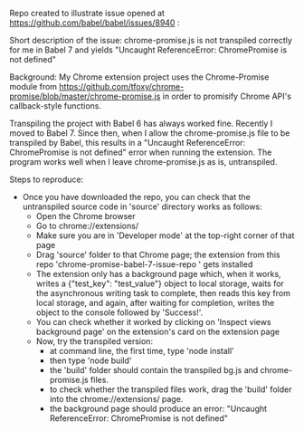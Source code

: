 Repo created to illustrate issue opened at https://github.com/babel/babel/issues/8940 :

Short description of the issue: chrome-promise.js is not transpiled correctly for me in Babel 7 and yields "Uncaught ReferenceError: ChromePromise is not defined"

Background: My Chrome extension project uses the Chrome-Promise module from https://github.com/tfoxy/chrome-promise/blob/master/chrome-promise.js in order to promisify Chrome API's callback-style functions.

Transpiling the project with Babel 6 has always worked fine. Recently I moved to Babel 7. Since then, when I allow the chrome-promise.js file to be transpiled by Babel, this results in a "Uncaught ReferenceError: ChromePromise is not defined" error when running the extension. The program works well when I leave chrome-promise.js as is, untranspiled.

Steps to reproduce:
- Once you have downloaded the repo, you can check that the untranspiled source code in 'source' directory works as follows:
  - Open the Chrome browser
  - Go to chrome://extensions/
  - Make sure you are in 'Developer mode' at the top-right corner of that page
  - Drag 'source' folder to that Chrome page; the extension from this repo 'chrome-promise-babel-7-issue-repo ' gets installed
  - The extension only has a background page which, when it works, writes a {"test_key": "test_value"} object to local storage, waits for the asynchronous writing task to complete, then reads this key from local storage, and again, after waiting for completion, writes the object to the console followed by 'Success!'.
  - You can check whether it worked by clicking on 'Inspect views background page' on the extension's card on the extension page
  - Now, try the transpiled version:
    - at command line, the first time, type 'node install'
    - then type 'node build'
    - the 'build' folder should contain the transpiled bg.js and chrome-promise.js files.
    - to check whether the transpiled files work, drag the 'build' folder into the chrome://extensions/ page.
    - the background page should produce an error: "Uncaught ReferenceError: ChromePromise is not defined"
